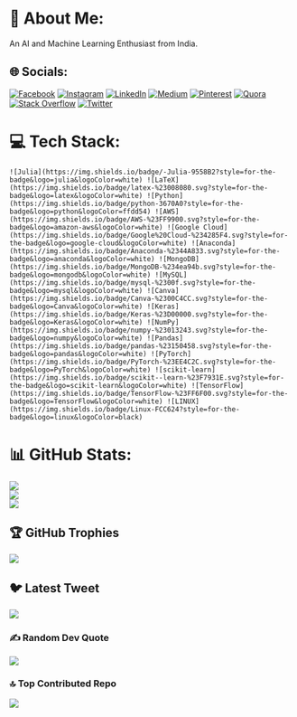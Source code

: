 # 💫 About Me:
An AI and Machine Learning Enthusiast from India.<br>


## 🌐 Socials:
[![Facebook](https://img.shields.io/badge/Facebook-%231877F2.svg?logo=Facebook&logoColor=white)](https://facebook.com/yad.wagh.21) [![Instagram](https://img.shields.io/badge/Instagram-%23E4405F.svg?logo=Instagram&logoColor=white)](https://instagram.com/yadvendra.wagh) [![LinkedIn](https://img.shields.io/badge/LinkedIn-%230077B5.svg?logo=linkedin&logoColor=white)](https://linkedin.com/in/yadvendra-wagh) [![Medium](https://img.shields.io/badge/Medium-12100E?logo=medium&logoColor=white)](https://medium.com/@@yad.wagh21) [![Pinterest](https://img.shields.io/badge/Pinterest-%23E60023.svg?logo=Pinterest&logoColor=white)](https://pinterest.com/@yadwaagh21) [![Quora](https://img.shields.io/badge/Quora-%23B92B27.svg?logo=Quora&logoColor=white)](https://quora.com/profile/Yadvendra-Wagh) [![Stack Overflow](https://img.shields.io/badge/-Stackoverflow-FE7A16?logo=stack-overflow&logoColor=white)](https://stackoverflow.com/users/user:15562507) [![Twitter](https://img.shields.io/badge/Twitter-%231DA1F2.svg?logo=Twitter&logoColor=white)](https://twitter.com/YadvendraWagh) 

# 💻 Tech Stack:
	![Julia](https://img.shields.io/badge/-Julia-9558B2?style=for-the-badge&logo=julia&logoColor=white) ![LaTeX](https://img.shields.io/badge/latex-%23008080.svg?style=for-the-badge&logo=latex&logoColor=white) ![Python](https://img.shields.io/badge/python-3670A0?style=for-the-badge&logo=python&logoColor=ffdd54) ![AWS](https://img.shields.io/badge/AWS-%23FF9900.svg?style=for-the-badge&logo=amazon-aws&logoColor=white) ![Google Cloud](https://img.shields.io/badge/Google%20Cloud-%234285F4.svg?style=for-the-badge&logo=google-cloud&logoColor=white) ![Anaconda](https://img.shields.io/badge/Anaconda-%2344A833.svg?style=for-the-badge&logo=anaconda&logoColor=white) ![MongoDB](https://img.shields.io/badge/MongoDB-%234ea94b.svg?style=for-the-badge&logo=mongodb&logoColor=white) ![MySQL](https://img.shields.io/badge/mysql-%2300f.svg?style=for-the-badge&logo=mysql&logoColor=white) ![Canva](https://img.shields.io/badge/Canva-%2300C4CC.svg?style=for-the-badge&logo=Canva&logoColor=white) ![Keras](https://img.shields.io/badge/Keras-%23D00000.svg?style=for-the-badge&logo=Keras&logoColor=white) ![NumPy](https://img.shields.io/badge/numpy-%23013243.svg?style=for-the-badge&logo=numpy&logoColor=white) ![Pandas](https://img.shields.io/badge/pandas-%23150458.svg?style=for-the-badge&logo=pandas&logoColor=white) ![PyTorch](https://img.shields.io/badge/PyTorch-%23EE4C2C.svg?style=for-the-badge&logo=PyTorch&logoColor=white) ![scikit-learn](https://img.shields.io/badge/scikit--learn-%23F7931E.svg?style=for-the-badge&logo=scikit-learn&logoColor=white) ![TensorFlow](https://img.shields.io/badge/TensorFlow-%23FF6F00.svg?style=for-the-badge&logo=TensorFlow&logoColor=white) ![LINUX](https://img.shields.io/badge/Linux-FCC624?style=for-the-badge&logo=linux&logoColor=black)
# 📊 GitHub Stats:
![](https://github-readme-stats.vercel.app/api?username=21072002&theme=dark&hide_border=false&include_all_commits=true&count_private=false)<br/>
![](https://github-readme-streak-stats.herokuapp.com/?user=21072002&theme=dark&hide_border=false)<br/>
![](https://github-readme-stats.vercel.app/api/top-langs/?username=21072002&theme=dark&hide_border=false&include_all_commits=true&count_private=false&layout=compact)

## 🏆 GitHub Trophies
![](https://github-profile-trophy.vercel.app/?username=21072002&theme=radical&no-frame=false&no-bg=true&margin-w=4)

## 🐦 Latest Tweet
[![](https://gtce.itsvg.in/api?username=YadvendraWagh)](https://github.com/VishwaGauravIn/github-twitter-card-embed)

### ✍️ Random Dev Quote
![](https://quotes-github-readme.vercel.app/api?type=horizontal&theme=radical)

### 🔝 Top Contributed Repo
![](https://github-contributor-stats.vercel.app/api?username=21072002&limit=5&theme=dark&combine_all_yearly_contributions=true)

<!-- Proudly created with GPRM ( https://gprm.itsvg.in ) -->
